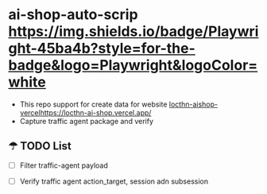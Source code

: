 # ai-shop-auto-scrip https://img.shields.io/badge/Playwright-45ba4b?style=for-the-badge&logo=Playwright&logoColor=white 
+ This repo support for create data for website [locthn-aishop-vercel](https://locthn-ai-shop.vercel.app/)https://locthn-ai-shop.vercel.app/
+ Capture traffic agent package and verify
## &#9730; TODO List
- [ ] Filter traffic-agent payload

- [ ] Verify traffic agent action_target, session adn subsession
  
